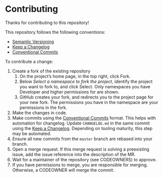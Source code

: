 # Contributing

Thanks for contributing to this repository!

This repository follows the following conventions:

* [Semantic Versioning](https://semver.org/)
* [Keep a Changelog](https://keepachangelog.com/)
* [Conventional Commits](https://www.conventionalcommits.org/)

To contribute a change:

1. Create a fork of the existing repository
    1. On the project’s home page, in the top right, click Fork.
    1. Below *Select a namespace to fork the project*, identify the project you want to fork to, and click Select. Only namespaces you have Developer and higher permissions for are shown.
    1. GitHub creates your fork, and redirects you to the project page for your new fork. The permissions you have in the namespace are your permissions in the fork.
1. Make the changes in code.
1. Make commits using the [Conventional Commits](https://www.conventionalcommits.org/) format. This helps with automation for changelog. Update `CHANGELOG.md` in the same commit using the [Keep a Changelog](https://keepachangelog.com). Depending on tooling maturity, this step may be automated.
1. Ensure all new commits from the `master` branch are rebased into your branch.
1. Open a merge request. If this merge request is solving a preexisting issue, add the issue reference into the description of the MR.
1. Wait for a maintainer of the repository (see CODEOWNERS) to approve.
1. If you have permissions to merge, you are responsible for merging. Otherwise, a CODEOWNER will merge the commit.
